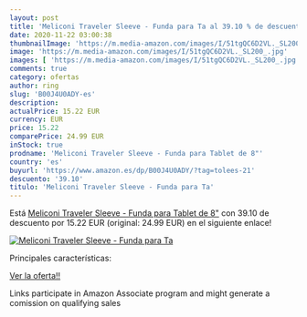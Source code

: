 ```yaml
---
layout: post
title: 'Meliconi Traveler Sleeve - Funda para Ta al 39.10 % de descuento'
date: 2020-11-22 03:00:38
thumbnailImage: 'https://m.media-amazon.com/images/I/51tgQC6D2VL._SL200_.jpg'
image: 'https://m.media-amazon.com/images/I/51tgQC6D2VL._SL200_.jpg'
images: [ 'https://m.media-amazon.com/images/I/51tgQC6D2VL._SL200_.jpg' ]
comments: true
category: ofertas
author: ring
slug: 'B00J4U0ADY-es'
description:
actualPrice: 15.22 EUR
currency: EUR
price: 15.22
comparePrice: 24.99 EUR
inStock: true
prodname: 'Meliconi Traveler Sleeve - Funda para Tablet de 8"'
country: 'es'
buyurl: 'https://www.amazon.es/dp/B00J4U0ADY/?tag=tolees-21'
descuento: '39.10'
titulo: 'Meliconi Traveler Sleeve - Funda para Ta'
---
```


Está [Meliconi Traveler Sleeve - Funda para Tablet de 8"](https://www.amazon.es/dp/B00J4U0ADY/?tag=tolees-21) con 39.10 de descuento por 15.22 EUR (original: 24.99 EUR) en el siguiente enlace!

[![Meliconi Traveler Sleeve - Funda para Ta](https://m.media-amazon.com/images/I/51tgQC6D2VL._SL200_.jpg)](https://www.amazon.es/dp/B00J4U0ADY/?tag=tolees-21)

Principales características:


[Ver la oferta!!](https://www.amazon.es/dp/B00J4U0ADY/?tag=tolees-21)

Links participate in Amazon Associate program and might generate a comission on qualifying sales


